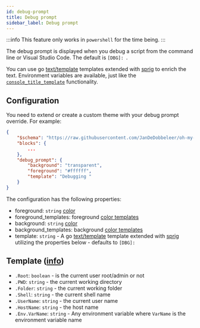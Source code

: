 ```yaml
---
id: debug-prompt
title: Debug prompt
sidebar_label: Debug prompt
---
```


:::info
This feature only works in `powershell` for the time being.
:::

The debug prompt is displayed when you debug a script from the command line or Visual Studio Code.
The default is `[DBG]: `.

You can use go [text/template][go-text-template] templates extended with [sprig][sprig] to enrich the text.
Environment variables are available, just like the [`console_title_template`][console-title] functionality.

## Configuration

You need to extend or create a custom theme with your debug prompt override. For example:

```json
{
    "$schema": "https://raw.githubusercontent.com/JanDeDobbeleer/oh-my-posh/main/themes/schema.json",
    "blocks": {
        ...
    },
    "debug_prompt": {
        "background": "transparent",
        "foreground": "#ffffff",
        "template": "Debugging "
    }
}
```

The configuration has the following properties:

- foreground: `string` [color][colors]
- foreground_templates: foreground [color templates][color-templates]
- background: `string` [color][colors]
- background_templates: background [color templates][color-templates]
- template: `string` - A go [text/template][go-text-template] template extended with [sprig][sprig] utilizing the
properties below - defaults to `[DBG]: `

## Template ([info][templates])

- `.Root`: `boolean` - is the current user root/admin or not
- `.PWD`: `string` - the current working directory
- `.Folder`: `string` - the current working folder
- `.Shell`: `string` - the current shell name
- `.UserName`: `string` - the current user name
- `.HostName`: `string` - the host name
- `.Env.VarName`: `string` - Any environment variable where `VarName` is the environment variable name

[go-text-template]: https://golang.org/pkg/text/template/
[sprig]: https://masterminds.github.io/sprig/
[console-title]: /docs/configuration/title#console-title-template
[templates]: /docs/configuration/templates
[colors]: /docs/configuration/colors
[color-templates]: /docs/configuration/colors#color-templates
